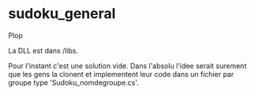 # sudoku_general

Plop

La DLL est dans /libs. 

Pour l'instant c'est une solution vide. Dans l'absolu l'idee serait surement que les gens la clonent et implementent leur code
dans un fichier par groupe type 'Sudoku_nomdegroupe.cs'.
